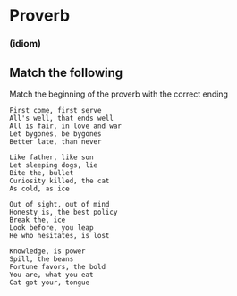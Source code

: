 # Proverb

### (idiom)

## Match the following 

Match the beginning of the proverb with the correct ending

```
First come, first serve
All's well, that ends well
All is fair, in love and war
Let bygones, be bygones
Better late, than never
```

```
Like father, like son 
Let sleeping dogs, lie 
Bite the, bullet
Curiosity killed, the cat
As cold, as ice
```

```
Out of sight, out of mind
Honesty is, the best policy
Break the, ice 
Look before, you leap
He who hesitates, is lost
```

```
Knowledge, is power
Spill, the beans 
Fortune favors, the bold
You are, what you eat
Cat got your, tongue
```

